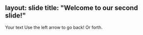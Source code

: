 layout: slide
title: "Welcome to our second slide!"
---
Your text
Use the left arrow to go back! Or forth.
